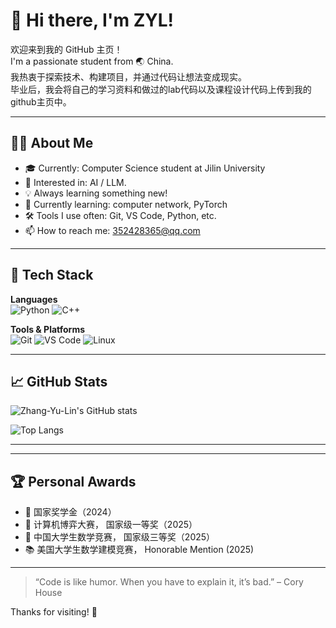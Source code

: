 # 👋 Hi there, I'm ZYL!

欢迎来到我的 GitHub 主页！  
I'm a passionate student from 🌏 China.  
我热衷于探索技术、构建项目，并通过代码让想法变成现实。\
毕业后，我会将自己的学习资料和做过的lab代码以及课程设计代码上传到我的github主页中。

---

## 🧑‍💻 About Me

- 🎓 Currently: Computer Science student at Jilin University
- 🔬 Interested in: AI / LLM.
- 💡 Always learning something new!
- 🌱 Currently learning: computer network, PyTorch
- 🛠️ Tools I use often: Git, VS Code, Python, etc.
- 📫 How to reach me: 352428365@qq.com

---

## 🔧 Tech Stack

**Languages**  
![Python](https://img.shields.io/badge/Python-3776AB?style=flat-square&logo=python&logoColor=white)
![C++](https://img.shields.io/badge/C++-00599C?style=flat-square&logo=c%2B%2B&logoColor=white)

**Tools & Platforms**  
![Git](https://img.shields.io/badge/Git-F05032?style=flat-square&logo=git&logoColor=white)
![VS Code](https://img.shields.io/badge/VS%20Code-007ACC?style=flat-square&logo=visual-studio-code&logoColor=white)
![Linux](https://img.shields.io/badge/Linux-FCC624?style=flat-square&logo=linux&logoColor=black)

---

## 📈 GitHub Stats

![Zhang-Yu-Lin's GitHub stats](https://github-readme-stats.vercel.app/api?username=Zhang-Yu-Lin&show_icons=true&theme=default)

![Top Langs](https://github-readme-stats.vercel.app/api/top-langs/?username=Zhang-Yu-Lin&layout=compact)

---

---

## 🏆 Personal Awards

- 🥇 国家奖学金（2024）  
- 🥇 计算机博弈大赛， 国家级一等奖（2025）  
- 🏅 中国大学生数学竞赛， 国家级三等奖（2025）  
- 📚 美国大学生数学建模竞赛， Honorable Mention (2025) 

---


> “Code is like humor. When you have to explain it, it’s bad.” – Cory House

Thanks for visiting! 🚀
